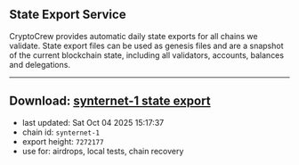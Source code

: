 ## State Export Service
CryptoCrew provides automatic daily state exports for all chains we validate. State export files can be used as genesis files and are a snapshot of the current blockchain state, including all validators, accounts, balances and delegations.

---
**Download: [synternet-1 state export](https://dl-eu2.ccvalidators.com/SERVICE/synternet/synternet-1_export_7272177.json)**
---

- last updated: Sat Oct 04 2025 15:17:37
- chain id: `synternet-1`
- export height: `7272177`
- use for: airdrops, local tests, chain recovery
